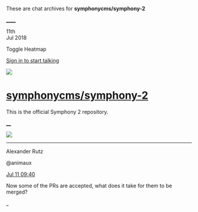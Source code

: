 These are chat archives for **symphonycms/symphony-2**

[__](/symphonycms/symphony-2/archives/2018/07/12)[__](/symphonycms/symphony-2/archives/2018/07/10)

11th  
Jul 2018

Toggle Heatmap

[Sign in to start talking](/login?action=login&button=archive-login)

![](https://avatars-02.gitter.im/group/iv/3/57542c45c43b8c601977197e?s=48)

#  [symphonycms/symphony-2](/symphonycms/symphony-2)

This is the official Symphony 2 repository.

[ __](/orgs/symphonycms/rooms "More symphonycms rooms")

![](https://avatars2.githubusercontent.com/u/446874?v=4&s=30)

____

Alexander Rutz

@animaux

[Jul 11
09:40](https://gitter.im/symphonycms/symphony-2?at=5b45d09981816669a442cb30)

Now some of the PRs are accepted, what does it take for them to be merged?

_

